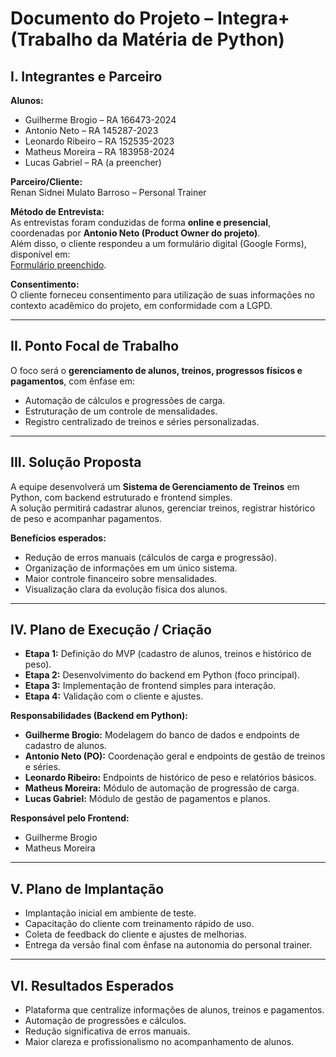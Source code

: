 # Documento do Projeto – Integra+ (Trabalho da Matéria de Python)

## I. Integrantes e Parceiro

**Alunos:**

- Guilherme Brogio – RA 166473-2024
- Antonio Neto – RA 145287-2023
- Leonardo Ribeiro – RA 152535-2023
- Matheus Moreira – RA 183958-2024
- Lucas Gabriel – RA (a preencher)

**Parceiro/Cliente:**  
Renan Sidnei Mulato Barroso – Personal Trainer

**Método de Entrevista:**  
As entrevistas foram conduzidas de forma **online e presencial**, coordenadas por **Antonio Neto (Product Owner do projeto)**.  
Além disso, o cliente respondeu a um formulário digital (Google Forms), disponível em:  
[Formulário preenchido](https://docs.google.com/forms/d/e/1FAIpQLScXU5d1dcyrSS2XYnZ9FzNU41J_aRNjFd_oNg5XInWGIH_M8A/viewform?usp=dialog).

**Consentimento:**  
O cliente forneceu consentimento para utilização de suas informações no contexto acadêmico do projeto, em conformidade com a LGPD.

---

## II. Ponto Focal de Trabalho

O foco será o **gerenciamento de alunos, treinos, progressos físicos e pagamentos**, com ênfase em:

- Automação de cálculos e progressões de carga.
- Estruturação de um controle de mensalidades.
- Registro centralizado de treinos e séries personalizadas.

---

## III. Solução Proposta

A equipe desenvolverá um **Sistema de Gerenciamento de Treinos** em Python, com backend estruturado e frontend simples.  
A solução permitirá cadastrar alunos, gerenciar treinos, registrar histórico de peso e acompanhar pagamentos.

**Benefícios esperados:**

- Redução de erros manuais (cálculos de carga e progressão).
- Organização de informações em um único sistema.
- Maior controle financeiro sobre mensalidades.
- Visualização clara da evolução física dos alunos.

---

## IV. Plano de Execução / Criação

- **Etapa 1:** Definição do MVP (cadastro de alunos, treinos e histórico de peso).
- **Etapa 2:** Desenvolvimento do backend em Python (foco principal).
- **Etapa 3:** Implementação de frontend simples para interação.
- **Etapa 4:** Validação com o cliente e ajustes.

**Responsabilidades (Backend em Python):**

- **Guilherme Brogio:** Modelagem do banco de dados e endpoints de cadastro de alunos.
- **Antonio Neto (PO):** Coordenação geral e endpoints de gestão de treinos e séries.
- **Leonardo Ribeiro:** Endpoints de histórico de peso e relatórios básicos.
- **Matheus Moreira:** Módulo de automação de progressão de carga.
- **Lucas Gabriel:** Módulo de gestão de pagamentos e planos.

**Responsável pelo Frontend:**

- Guilherme Brogio
- Matheus Moreira

---

## V. Plano de Implantação

- Implantação inicial em ambiente de teste.
- Capacitação do cliente com treinamento rápido de uso.
- Coleta de feedback do cliente e ajustes de melhorias.
- Entrega da versão final com ênfase na autonomia do personal trainer.

---

## VI. Resultados Esperados

- Plataforma que centralize informações de alunos, treinos e pagamentos.
- Automação de progressões e cálculos.
- Redução significativa de erros manuais.
- Maior clareza e profissionalismo no acompanhamento de alunos.

